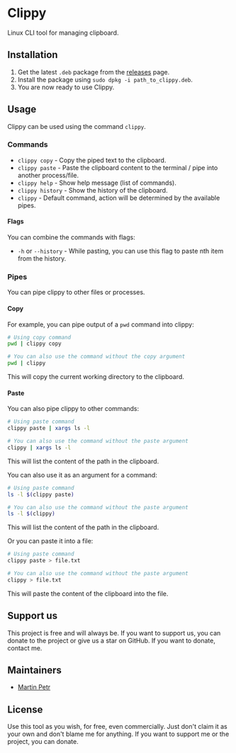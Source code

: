 # Clippy
Linux CLI tool for managing clipboard.

## Installation

1. Get the latest `.deb` package from the [releases](https://github.com/MartinGamesCZ/Clippy/releases) page.
2. Install the package using `sudo dpkg -i path_to_clippy.deb`.
3. You are now ready to use Clippy.

## Usage

Clippy can be used using the command `clippy`.

### Commands
- `clippy copy` - Copy the piped text to the clipboard.
- `clippy paste` - Paste the clipboard content to the terminal / pipe into another process/file.
- `clippy help` - Show help message (list of commands).
- `clippy history` - Show the history of the clipboard.
- `clippy` - Default command, action will be determined by the available pipes.

#### Flags

You can combine the commands with flags:
- `-h` or `--history` - While pasting, you can use this flag to paste nth item from the history.

### Pipes
You can pipe clippy to other files or processes.

#### Copy

For example, you can pipe output of a `pwd` command into clippy:

```bash
# Using copy command
pwd | clippy copy

# You can also use the command without the copy argument
pwd | clippy
```

This will copy the current working directory to the clipboard.

#### Paste

You can also pipe clippy to other commands:

```bash
# Using paste command
clippy paste | xargs ls -l

# You can also use the command without the paste argument
clippy | xargs ls -l
```

This will list the content of the path in the clipboard.

You can also use it as an argument for a command:

```bash
# Using paste command
ls -l $(clippy paste)

# You can also use the command without the paste argument
ls -l $(clippy)
```

This will list the content of the path in the clipboard.

Or you can paste it into a file:

```bash
# Using paste command
clippy paste > file.txt

# You can also use the command without the paste argument
clippy > file.txt
```

This will paste the content of the clipboard into the file.

## Support us

This project is free and will always be. If you want to support us, you can donate to the project or give us a star on GitHub.
If you want to donate, contact me.

## Maintainers
- [Martin Petr](https://github.com/MartinGamesCZ)

## License

Use this tool as you wish, for free, even commercially. Just don't claim it as your own and don't blame me for anything. If you want to support me or the project, you can donate.

